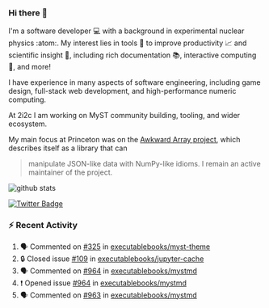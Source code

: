 ### Hi there 👋 

I'm a software developer 💻 with a background in experimental nuclear physics :atom:. My interest lies in tools :wrench: to improve productivity :chart_with_upwards_trend: and scientific insight :telescope:, including rich documentation 📚, interactive computing 🧮, and more! 

I have experience in many aspects of software engineering, including game design, full-stack web development, and high-performance numeric computing. 

At 2i2c I am working on MyST community building, tooling, and wider ecosystem. 

My main focus at Princeton was on the [Awkward Array project](awkward-array.org/), which describes itself as a library that can 
> manipulate JSON-like data with NumPy-like idioms. I remain an active maintainer of the project. 

![github stats](https://github-readme-stats.vercel.app/api?username=agoose77&show_icons=true&hide_rank=true&hide_title=true&bg_color=30,e76445,904e95&text_color=efe3ec&icon_color=efe3ec)
<!--
**agoose77/agoose77** is a ✨ _special_ ✨ repository because its `README.md` (this file) appears on your GitHub profile.

Here are some ideas to get you started:

- 🔭 I’m currently working on ...
- 🌱 I’m currently learning ...
- 👯 I’m looking to collaborate on ...
- 🤔 I’m looking for help with ...
- 💬 Ask me about ...
- 📫 How to reach me: ...
- 😄 Pronouns: ...
- ⚡ Fun fact: ...
-->

[![Twitter Badge](https://img.shields.io/twitter/follow/agoose77?style=flat-square&logo=Twitter&logoColor=white&color=cornflowerblue)](https://twitter.com/agoose77)

### :zap: Recent Activity

<!--START_SECTION:activity-->
1. 🗣 Commented on [#325](https://github.com/executablebooks/myst-theme/pull/325#issuecomment-1985608213) in [executablebooks/myst-theme](https://github.com/executablebooks/myst-theme)
2. 🔒 Closed issue [#109](https://github.com/executablebooks/jupyter-cache/issues/109) in [executablebooks/jupyter-cache](https://github.com/executablebooks/jupyter-cache)
3. 🗣 Commented on [#964](https://github.com/executablebooks/mystmd/issues/964#issuecomment-1984162926) in [executablebooks/mystmd](https://github.com/executablebooks/mystmd)
4. ❗ Opened issue [#964](https://github.com/executablebooks/mystmd/issues/964) in [executablebooks/mystmd](https://github.com/executablebooks/mystmd)
5. 🗣 Commented on [#963](https://github.com/executablebooks/mystmd/issues/963#issuecomment-1984158472) in [executablebooks/mystmd](https://github.com/executablebooks/mystmd)
<!--END_SECTION:activity-->
